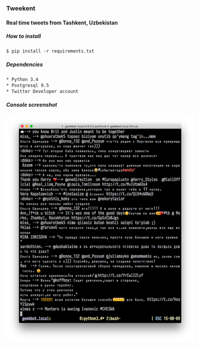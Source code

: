 ### Tweekent
#### Real time tweets from Tashkent, Uzbekistan

##### How to install

    $ pip install -r requirements.txt

##### Dependencies

    * Python 3.4
    * Postgresql 9.5
    * Twitter Developer account

##### Console screenshot

![alt text](./screenshot/screenshot.png "Screenshot")
